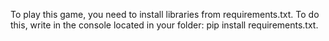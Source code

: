 To play this game, you need to install libraries from requirements.txt. To do this, write in the console located in your folder: pip install requirements.txt.
